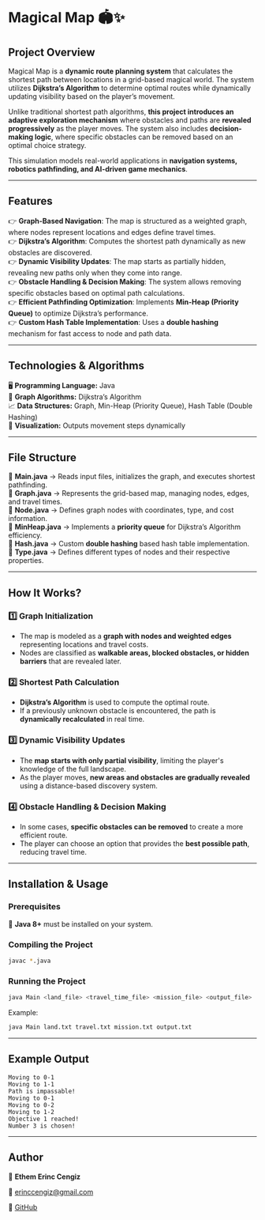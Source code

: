 # Magical Map 🏟️✨

## **Project Overview**

Magical Map is a **dynamic route planning system** that calculates the shortest path between locations in a grid-based magical world. The system utilizes **Dijkstra’s Algorithm** to determine optimal routes while dynamically updating visibility based on the player’s movement.

Unlike traditional shortest path algorithms, **this project introduces an adaptive exploration mechanism** where obstacles and paths are **revealed progressively** as the player moves. The system also includes **decision-making logic**, where specific obstacles can be removed based on an optimal choice strategy.

This simulation models real-world applications in **navigation systems, robotics pathfinding, and AI-driven game mechanics**.

---

## **Features**

👉 **Graph-Based Navigation**: The map is structured as a weighted graph, where nodes represent locations and edges define travel times.\
👉 **Dijkstra’s Algorithm**: Computes the shortest path dynamically as new obstacles are discovered.\
👉 **Dynamic Visibility Updates**: The map starts as partially hidden, revealing new paths only when they come into range.\
👉 **Obstacle Handling & Decision Making**: The system allows removing specific obstacles based on optimal path calculations.\
👉 **Efficient Pathfinding Optimization**: Implements **Min-Heap (Priority Queue)** to optimize Dijkstra’s performance.\
👉 **Custom Hash Table Implementation**: Uses a **double hashing** mechanism for fast access to node and path data.

---

## **Technologies & Algorithms**

🖥 **Programming Language:** Java\
🎨 **Graph Algorithms:** Dijkstra’s Algorithm\
📈 **Data Structures:** Graph, Min-Heap (Priority Queue), Hash Table (Double Hashing)\
🔦 **Visualization:** Outputs movement steps dynamically

---

## **File Structure**

📂 **Main.java** → Reads input files, initializes the graph, and executes shortest pathfinding.\
📂 **Graph.java** → Represents the grid-based map, managing nodes, edges, and travel times.\
📂 **Node.java** → Defines graph nodes with coordinates, type, and cost information.\
📂 **MinHeap.java** → Implements a **priority queue** for Dijkstra’s Algorithm efficiency.\
📂 **Hash.java** → Custom **double hashing** based hash table implementation.\
📂 **Type.java** → Defines different types of nodes and their respective properties.

---

## **How It Works?**

### **1️⃣ Graph Initialization**

- The map is modeled as a **graph with nodes and weighted edges** representing locations and travel costs.
- Nodes are classified as **walkable areas, blocked obstacles, or hidden barriers** that are revealed later.

### **2️⃣ Shortest Path Calculation**

- **Dijkstra’s Algorithm** is used to compute the optimal route.
- If a previously unknown obstacle is encountered, the path is **dynamically recalculated** in real time.

### **3️⃣ Dynamic Visibility Updates**

- The **map starts with only partial visibility**, limiting the player's knowledge of the full landscape.
- As the player moves, **new areas and obstacles are gradually revealed** using a distance-based discovery system.

### **4️⃣ Obstacle Handling & Decision Making**

- In some cases, **specific obstacles can be removed** to create a more efficient route.
- The player can choose an option that provides the **best possible path**, reducing travel time.

---

## **Installation & Usage**

### **Prerequisites**

📌 **Java 8+** must be installed on your system.

### **Compiling the Project**

```sh
javac *.java  
```

### **Running the Project**

```sh
java Main <land_file> <travel_time_file> <mission_file> <output_file>  
```

Example:

```sh
java Main land.txt travel.txt mission.txt output.txt  
```

---

## **Example Output**

```
Moving to 0-1  
Moving to 1-1  
Path is impassable!  
Moving to 0-1  
Moving to 0-2  
Moving to 1-2  
Objective 1 reached!  
Number 3 is chosen!  
```

---

## **Author**

👤 **Ethem Erinc Cengiz**

📧 [erinccengiz@gmail.com](mailto\:erinccengiz@gmail.com)

🔗 [GitHub](https://github.com/erinc00)
